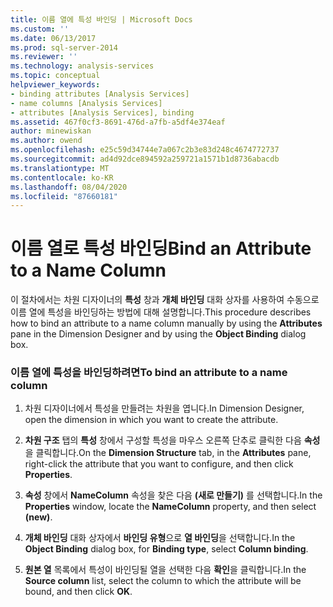 ```yaml
---
title: 이름 열에 특성 바인딩 | Microsoft Docs
ms.custom: ''
ms.date: 06/13/2017
ms.prod: sql-server-2014
ms.reviewer: ''
ms.technology: analysis-services
ms.topic: conceptual
helpviewer_keywords:
- binding attributes [Analysis Services]
- name columns [Analysis Services]
- attributes [Analysis Services], binding
ms.assetid: 467f0cf3-8691-476d-a7fb-a5df4e374eaf
author: minewiskan
ms.author: owend
ms.openlocfilehash: e25c59d34744e7a067c2b3e83d248c4674772737
ms.sourcegitcommit: ad4d92dce894592a259721a1571b1d8736abacdb
ms.translationtype: MT
ms.contentlocale: ko-KR
ms.lasthandoff: 08/04/2020
ms.locfileid: "87660181"
---
```

# <a name="bind-an-attribute-to-a-name-column"></a><span data-ttu-id="85d50-102">이름 열로 특성 바인딩</span><span class="sxs-lookup"><span data-stu-id="85d50-102">Bind an Attribute to a Name Column</span></span>
  <span data-ttu-id="85d50-103">이 절차에서는 차원 디자이너의 **특성** 창과 **개체 바인딩** 대화 상자를 사용하여 수동으로 이름 열에 특성을 바인딩하는 방법에 대해 설명합니다.</span><span class="sxs-lookup"><span data-stu-id="85d50-103">This procedure describes how to bind an attribute to a name column manually by using the **Attributes** pane in the Dimension Designer and by using the **Object Binding** dialog box.</span></span>  
  
### <a name="to-bind-an-attribute-to-a-name-column"></a><span data-ttu-id="85d50-104">이름 열에 특성을 바인딩하려면</span><span class="sxs-lookup"><span data-stu-id="85d50-104">To bind an attribute to a name column</span></span>  
  
1.  <span data-ttu-id="85d50-105">차원 디자이너에서 특성을 만들려는 차원을 엽니다.</span><span class="sxs-lookup"><span data-stu-id="85d50-105">In Dimension Designer, open the dimension in which you want to create the attribute.</span></span>  
  
2.  <span data-ttu-id="85d50-106">**차원 구조** 탭의 **특성** 창에서 구성할 특성을 마우스 오른쪽 단추로 클릭한 다음 **속성**을 클릭합니다.</span><span class="sxs-lookup"><span data-stu-id="85d50-106">On the **Dimension Structure** tab, in the **Attributes** pane, right-click the attribute that you want to configure, and then click **Properties**.</span></span>  
  
3.  <span data-ttu-id="85d50-107">**속성** 창에서 **NameColumn** 속성을 찾은 다음 **(새로 만들기)** 를 선택합니다.</span><span class="sxs-lookup"><span data-stu-id="85d50-107">In the **Properties** window, locate the **NameColumn** property, and then select **(new)**.</span></span>  
  
4.  <span data-ttu-id="85d50-108">**개체 바인딩** 대화 상자에서 **바인딩 유형**으로 **열 바인딩**을 선택합니다.</span><span class="sxs-lookup"><span data-stu-id="85d50-108">In the **Object Binding** dialog box, for **Binding type**, select **Column binding**.</span></span>  
  
5.  <span data-ttu-id="85d50-109">**원본 열** 목록에서 특성이 바인딩될 열을 선택한 다음 **확인**을 클릭합니다.</span><span class="sxs-lookup"><span data-stu-id="85d50-109">In the **Source column** list, select the column to which the attribute will be bound, and then click **OK**.</span></span>  
  
  
